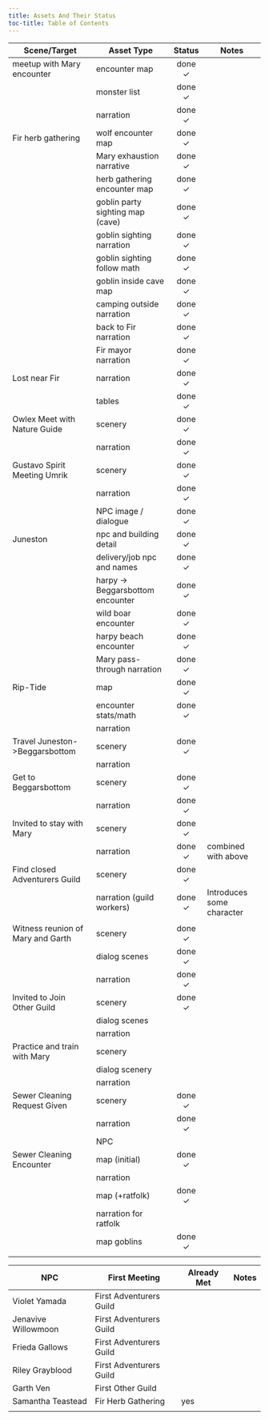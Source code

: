 ```yaml
---
title: Assets And Their Status
toc-title: Table of Contents
---
```


| Scene/Target                      | Asset Type                       | Status | Notes                     |
|-----------------------------------|----------------------------------|:------:|---------------------------|
| meetup with Mary encounter        | encounter map                    | done ✓ |                           |
|                                   | monster list                     | done ✓ |                           |
|                                   | narration                        | done ✓ |                           |
| Fir herb gathering                | wolf encounter map               | done ✓ |                           |
|                                   | Mary exhaustion narrative        | done ✓ |                           |
|                                   | herb gathering encounter map     | done ✓ |                           |
|                                   | goblin party sighting map (cave) | done ✓ |                           |
|                                   | goblin sighting narration        | done ✓ |                           |
|                                   | goblin sighting follow math      | done ✓ |                           |
|                                   | goblin inside cave map           | done ✓ |                           |
|                                   | camping outside narration        | done ✓ |                           |
|                                   | back to Fir narration            | done ✓ |                           |
|                                   | Fir mayor narration              | done ✓ |                           |
| Lost near Fir                     | narration                        | done ✓ |                           |
|                                   | tables                           | done ✓ |                           |
| Owlex Meet with Nature Guide      | scenery                          | done ✓ |                           |
|                                   | narration                        | done ✓ |                           |
| Gustavo Spirit Meeting Umrik      | scenery                          | done ✓ |                           |
|                                   | narration                        | done ✓ |                           |
|                                   | NPC image / dialogue             | done ✓ |                           |
| Juneston                          | npc and building detail          | done ✓ |                           |
|                                   | delivery/job npc and names       | done ✓ |                           |
|                                   | harpy -> Beggarsbottom encounter | done ✓ |                           |
|                                   | wild boar encounter              | done ✓ |                           |
|                                   | harpy beach encounter            | done ✓ |                           |
|                                   | Mary pass-through narration      | done ✓ |                           |
| Rip-Tide                          | map                              | done ✓ |                           |
|                                   | encounter stats/math             | done ✓ |                           |
|                                   | narration                        |        |                           |
| Travel Juneston->Beggarsbottom    | scenery                          | done ✓ |                           |
|                                   | narration                        |        |                           |
| Get to Beggarsbottom              | scenery                          | done ✓ |                           |
|                                   | narration                        | done ✓ |                           |
| Invited to stay with Mary         | scenery                          | done ✓ |                           |
|                                   | narration                        | done ✓ | combined with above       |
| Find closed Adventurers Guild     | scenery                          | done ✓ |                           |
|                                   | narration (guild workers)        | done ✓ | Introduces some character |
|                                   |                                  |        |                           |
| Witness reunion of Mary and Garth | scenery                          | done ✓ |                           |
|                                   | dialog scenes                    | done ✓ |                           |
|                                   | narration                        | done ✓ |                           |
| Invited to Join Other Guild       | scenery                          | done ✓ |                           |
|                                   | dialog scenes                    |        |                           |
|                                   | narration                        |        |                           |
| Practice and train with Mary      | scenery                          |        |                           |
|                                   | dialog scenery                   |        |                           |
|                                   | narration                        |        |                           |
| Sewer Cleaning Request Given      | scenery                          | done ✓ |                           |
|                                   | narration                        | done ✓ |                           |
|                                   | NPC                              |        |                           |
| Sewer Cleaning Encounter          | map (initial)                    | done ✓ |                           |
|                                   | narration                        |        |                           |
|                                   | map (+ratfolk)                   | done ✓ |                           |
|                                   | narration for ratfolk            |        |                           |
|                                   | map goblins                      | done ✓ |                           |
|                                   |                                  |        |                           |

	


| NPC                 | First Meeting           | Already Met | Notes |
|---------------------|-------------------------|-------------|-------|
| Violet Yamada       | First Adventurers Guild |             |       |
| Jenavive Willowmoon | First Adventurers Guild |             |       |
| Frieda Gallows      | First Adventurers Guild |             |       |
| Riley Grayblood     | First Adventurers Guild |             |       |
| Garth Ven           | First Other Guild       |             |       |
| Samantha Teastead   | Fir Herb Gathering      | yes         |       |
|                     |                         |             |       |
